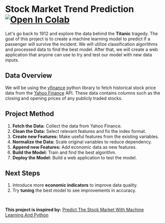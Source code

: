 # Stock Market Trend Prediction &nbsp; [![Open In Colab](https://colab.research.google.com/assets/colab-badge.svg)](https://colab.research.google.com/github/ianjure/titanic-survivor-prediction/blob/master/Titanic_Survivor_Prediction_Notebook.ipynb)
Let's go back to 1912 and explore the data behind the **Titanic** tragedy. The goal of this project is to create a machine learning model to predict if a passenger will survive the incident. We will utilize classification algorithms and processed data to find the best model. After that, we will create a web application that anyone can use to try and test our model with new data inputs.

## Data Overview
We will be using the [yfinance](https://pypi.org/project/yfinance/) python library to fetch historical stock price data from the [Yahoo Finance](https://finance.yahoo.com/) API. These data contains columns such as the closing and opening prices of any publicly traded stocks.

## Project Method
1. **Fetch the Data:** Collect the data from Yahoo Finance.
2. **Clean the Data:** Select relevant features and fix the index format.
3. **Create new Features:** Make useful features from the existing variables.
4. **Normalize the Data:** Scale original variables to reduce dependency.
5. **Append new Features:** Add economic data as new features.
6. **Build the Model:** Train and find the best algorithm.
7. **Deploy the Model:** Build a web application to test the model.

## Next Steps
1. Introduce more **economic indicators** to improve data quality.
2. Try **tuning** the best model to see improvements in accuracy.

<br>

**This project is inspired by:** [Predict The Stock Market With Machine Learning And Python](https://www.youtube.com/watch?v=1O_BenficgE)
